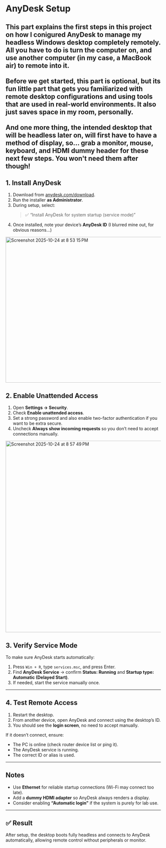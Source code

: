 # AnyDesk Setup
This part explains the first steps in this project on how I conigured **AnyDesk** to manage my headless Windows desktop completely remotely. All you have to do is turn the computer on, and use another computer (in my case, a MacBook air) to remote into it. 
<br><br>
Before we get started, this part is **optional**, but its fun little part that gets you familiarized with remote desktop configurations and using tools that are used in real-world environments. It also just saves space in my room, personally. 
<br><br>
And one more thing, the intended desktop that will be headless later on, will first have to have a method of display, so... grab a monitor, mouse, keyboard, and HDMI dummy header for these next few steps. You won't need them after though!
---

## 1. Install AnyDesk
1. Download from [anydesk.com/download](https://anydesk.com/download).
2. Run the installer **as Administrator**.
3. During setup, select:
    > ✅ “Install AnyDesk for system startup (service mode)”
4. Once installed, note your device’s **AnyDesk ID** (I blurred mine out, for obvious reasons...)
<img width="882" height="471" alt="Screenshot 2025-10-24 at 8 53 15 PM" src="https://github.com/user-attachments/assets/415ab6e4-d6e0-47ff-9eb7-efd3844c5600" />

## 2. Enable Unattended Access
1. Open **Settings -> Security**.  
2. Check **Enable unattended access**.  
3. Set a strong password and also enable two-factor authentication if you want to be extra secure.  
4. Uncheck **Always show incoming requests** so you don’t need to accept connections manually.
<img width="891" height="619" alt="Screenshot 2025-10-24 at 8 57 49 PM" src="https://github.com/user-attachments/assets/65be2f52-bdec-4de7-a3b2-471c05e29741" />

## 3. Verify Service Mode
To make sure AnyDesk starts automatically:

1. Press `Win + R`, type `services.msc`, and press Enter.  
2. Find **AnyDesk Service** → confirm **Status: Running** and **Startup type: Automatic (Delayed Start)**.  
3. If needed, start the service manually once.

---

## 4. Test Remote Access
1. Restart the desktop.  
2. From another device, open AnyDesk and connect using the desktop’s ID.  
3. You should see the **login screen**, no need to accept manually.

If it doesn’t connect, ensure:
- The PC is online (check router device list or ping it).
- The AnyDesk service is running.
- The correct ID or alias is used.

---

## Notes
- Use **Ethernet** for reliable startup connections (Wi-Fi may connect too late).
- Add a **dummy HDMI adapter** so AnyDesk always renders a display.
- Consider enabling **“Automatic login”** if the system is purely for lab use.

---

## ✅ Result
After setup, the desktop boots fully headless and connects to AnyDesk automatically, allowing remote control without peripherals or monitor.
